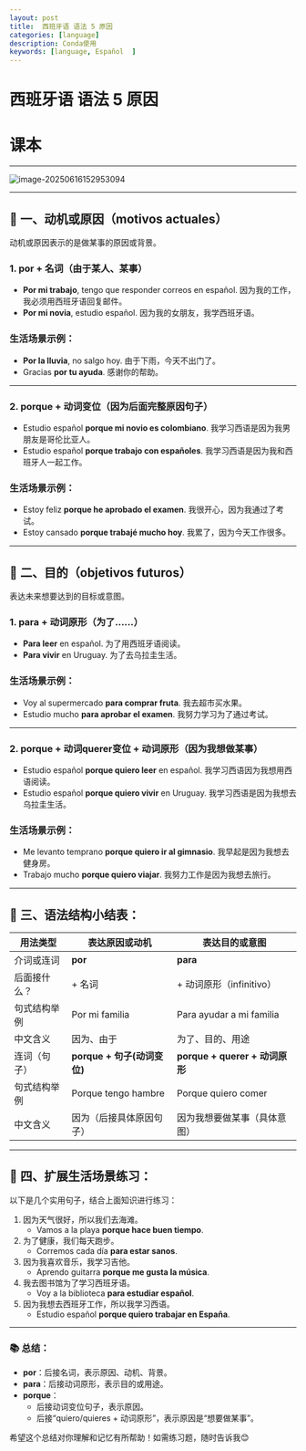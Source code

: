 ```yaml
---
layout: post
title:  西班牙语 语法 5 原因
categories: [language] 
description: Conda使用
keywords: [language, Español  ] 
---
```


# 西班牙语 语法 5 原因



# 课本

------

![image-20250616152953094](https://zuti.oss-cn-qingdao.aliyuncs.com/img/20250616152953186.png)



------

## 📌 一、动机或原因（motivos actuales）

动机或原因表示的是做某事的原因或背景。

### 1. **por + 名词**（由于某人、某事）

- **Por mi trabajo**, tengo que responder correos en español.
   因为我的工作，我必须用西班牙语回复邮件。
- **Por mi novia**, estudio español.
   因为我的女朋友，我学西班牙语。

### 生活场景示例：

- **Por la lluvia**, no salgo hoy.
   由于下雨，今天不出门了。
- Gracias **por tu ayuda**.
   感谢你的帮助。

------

### 2. **porque + 动词变位**（因为后面完整原因句子）

- Estudio español **porque mi novio es colombiano**.
   我学习西语是因为我男朋友是哥伦比亚人。
- Estudio español **porque trabajo con españoles**.
   我学习西语是因为我和西班牙人一起工作。

### 生活场景示例：

- Estoy feliz **porque he aprobado el examen**.
   我很开心，因为我通过了考试。
- Estoy cansado **porque trabajé mucho hoy**.
   我累了，因为今天工作很多。

------

## 🎯 二、目的（objetivos futuros）

表达未来想要达到的目标或意图。

### 1. **para + 动词原形**（为了……）

- **Para leer** en español.
   为了用西班牙语阅读。
- **Para vivir** en Uruguay.
   为了去乌拉圭生活。

### 生活场景示例：

- Voy al supermercado **para comprar fruta**.
   我去超市买水果。
- Estudio mucho **para aprobar el examen**.
   我努力学习为了通过考试。

------

### 2. **porque + 动词querer变位 + 动词原形**（因为我想做某事）

- Estudio español **porque quiero leer** en español.
   我学习西语因为我想用西语阅读。
- Estudio español **porque quiero vivir** en Uruguay.
   我学习西语是因为我想去乌拉圭生活。

### 生活场景示例：

- Me levanto temprano **porque quiero ir al gimnasio**.
   我早起是因为我想去健身房。
- Trabajo mucho **porque quiero viajar**.
   我努力工作是因为我想去旅行。

------

## 📝 三、语法结构小结表：

| 用法类型     | 表达原因或动机              | 表达目的或意图                 |
| ------------ | --------------------------- | ------------------------------ |
| 介词或连词   | **por**                     | **para**                       |
| 后面接什么？ | + 名词                      | + 动词原形（infinitivo）       |
| 句式结构举例 | Por mi familia              | Para ayudar a mi familia       |
| 中文含义     | 因为、由于                  | 为了、目的、用途               |
| 连词（句子） | **porque + 句子(动词变位)** | **porque + querer + 动词原形** |
| 句式结构举例 | Porque tengo hambre         | Porque quiero comer            |
| 中文含义     | 因为（后接具体原因句子）    | 因为我想要做某事（具体意图）   |

------

## 🚩 四、扩展生活场景练习：

以下是几个实用句子，结合上面知识进行练习：

1. 因为天气很好，所以我们去海滩。
   - Vamos a la playa **porque hace buen tiempo**.
2. 为了健康，我们每天跑步。
   - Corremos cada día **para estar sanos**.
3. 因为我喜欢音乐，我学习吉他。
   - Aprendo guitarra **porque me gusta la música**.
4. 我去图书馆为了学习西班牙语。
   - Voy a la biblioteca **para estudiar español**.
5. 因为我想去西班牙工作，所以我学习西语。
   - Estudio español **porque quiero trabajar en España**.

------

### 📚 总结：

- **por**：后接名词，表示原因、动机、背景。
- **para**：后接动词原形，表示目的或用途。
- **porque**：
  - 后接动词变位句子，表示原因。
  - 后接“quiero/quieres + 动词原形”，表示原因是“想要做某事”。

希望这个总结对你理解和记忆有所帮助！如需练习题，随时告诉我😊
